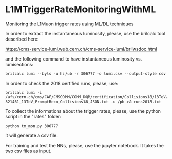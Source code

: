 # L1MTriggerRateMonitoringWithML
Monitoring the L1Muon trigger rates using ML/DL techniques

In order to extract the instantaneous luminosity, please, use the brilcalc tool described here:

https://cms-service-lumi.web.cern.ch/cms-service-lumi/brilwsdoc.html

and the following command to have instantaneous luminosity vs. lumisections:

```
brilcalc lumi --byls -u hz/ub -r 306777 -o lumi.csv --output-style csv
```

In order to check the 2018 certified runs, please, use:

```
brilcalc lumi -i /afs/cern.ch/cms/CAF/CMSCOMM/COMM_DQM/certification/Collisions18/13TeV/PromptReco/Cert_314472-321461_13TeV_PromptReco_Collisions18_JSON.txt -u /pb >& runs2018.txt
```

To collect the informations about the trigger rates, please, use the python script in the "rates" folder:

```
python tm_mon.py 306777
```

it will generate a csv file.

For training and test the NNs, please, use the jupyter notebook. It takes the two csv files as input.
